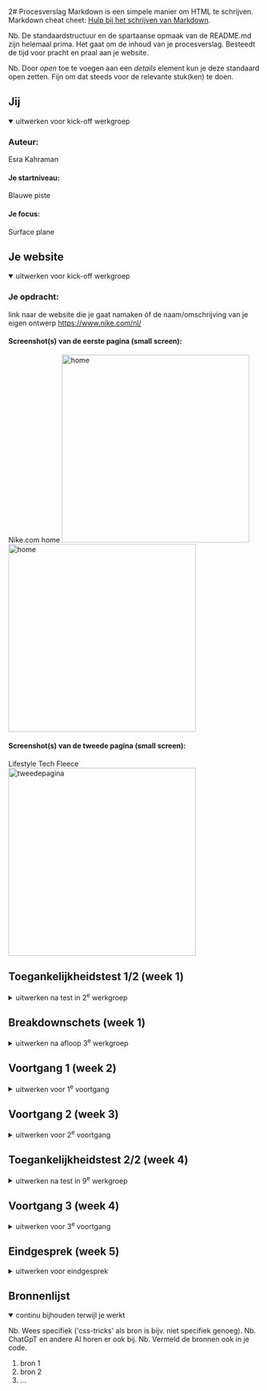 2# Procesverslag
Markdown is een simpele manier om HTML te schrijven.  
Markdown cheat cheet: [Hulp bij het schrijven van Markdown](https://github.com/adam-p/markdown-here/wiki/Markdown-Cheatsheet).

Nb. De standaardstructuur en de spartaanse opmaak van de README.md zijn helemaal prima. Het gaat om de inhoud van je procesverslag. Besteedt de tijd voor pracht en praal aan je website.

Nb. Door *open* toe te voegen aan een *details* element kun je deze standaard open zetten. Fijn om dat steeds voor de relevante stuk(ken) te doen.





## Jij

<details open>
  <summary>uitwerken voor kick-off werkgroep</summary>

  ### Auteur:
  Esra Kahraman

  #### Je startniveau:
  Blauwe piste

  #### Je focus:
  Surface plane
 
</details>





## Je website

<details open>
  <summary>uitwerken voor kick-off werkgroep</summary>

  ### Je opdracht:
  link naar de website die je gaat namaken óf de naam/omschrijving van je eigen ontwerp
  https://www.nike.com/nl/

  #### Screenshot(s) van de eerste pagina (small screen): 
  Nike.com home
  <img src="readme-images/nike_home_screenshot1.jpg" width="375px" alt="home">
  <img src="readme-images/nike_home_screenshot2.jpg" width="375px" alt="home">

  #### Screenshot(s) van de tweede pagina (small screen):
   Lifestyle Tech Fleece
  <img src="readme-images/nike_lifestyletechfleece.jpg" width="375px" alt="tweedepagina">
 
</details>



## Toegankelijkheidstest 1/2 (week 1)

<details>
  <summary>uitwerken na test in 2<sup>e</sup> werkgroep</summary>

  ### Bevindingen
  Lijst met je bevindingen die in de test naar voren kwamen:
  - Op groot scherm zijn de lettergroottes in het menu nog wel te lezen, maar op klein scherm is het amper te lezen;
  - Er is weinig variatie om te kunnen navigeren. Ik merk bijvoorbeeld dat je bij de VoiceOver niet kunt navigeren met tab/pijl toetsen;
  - Sommige subteksten zijn in het grijs, maar dat is niet altijd even handig omdat het niet voor iedereen leesbaar is;
  - De VoiceOver leest bij het menu bij ieder subcategorie "main-menu" en dan het subkopje dat er bij hoort. Heel vervelend als je naar de laatste link moet en alles dus dubbel hoort aan het begin.

</details>



## Breakdownschets (week 1)

<details>
  <summary>uitwerken na afloop 3<sup>e</sup> werkgroep</summary>

  ### de hele pagina: 
  <img src="readme-images/breakdownschets.jpg" width="375px" alt="breakdown van de hele pagina">

  ### dynamisch deel (bijv menu): 
  <img src="readme-images/dummy-plaatje.jpg" width="375px" alt="breakdown van een dynamisch deel">

  ### wellicht nog een dynamisch deel (bijv filter): 
  <img src="readme-images/dummy-plaatje.jpg" width="375px" alt="breakdown van nog een dynamisch deel">

</details>





## Voortgang 1 (week 2)

<details>
  <summary>uitwerken voor 1<sup>e</sup> voortgang</summary>

  ### Stand van zaken
  hier dit ging goed & dit was lastig (neem ook screenshots op van delen van je website en code)


  ### Agenda voor meeting
  samen met je groepje opstellen

  ### Verslag van meeting
  hier na afloop snel de uitkomsten van de meeting vastleggen

  - We hebben correcte html even opnieuw doorgenomen
  - Ik heb het downloaden van fonts goed genoteerd, dit moet lukken
  - Ik moet nog even mijn html afschrijven

</details>





## Voortgang 2 (week 3)

<details>
  <summary>uitwerken voor 2<sup>e</sup> voortgang</summary>

  ### Stand van zaken
  Ik heb mijn html er in gezet en ik heb alvast een begin gemaakt aan mijn css. Ik loop alleen tegen een paar dingen aan, maar ik hoop die op te kunnen lossen door het te bespreken met een klasgenoot of door het te vragen aan een van de student-assistenten.
  - Het installeren van de fonts ging in een keer goed! Ik had het nog goed onthouden van de lessen.
  - Ik ben momenteel bezig met de hamburger menu en de carrousels. Als ik dit eenmaal door heb, kan ik voortgang maken.


  ### Agenda voor meeting
  samen met je groepje opstellen

  Esra
  - Ik struggle op dit moment met mijn iconen rechts krijgen in het menu. Ik wil dat het logo rechts blijft, en mijn logo links.
  - Mijn afbeelding in de eerste section is heel condensed terwijl ik wel de juiste afmetingen en afbeelding heb gebruikt.

 Student 1 Sarah
  - Header images overhoop gehaald hoe fix ik het weer
  - Hoe maak ik een button van een img en een woord samen

-Hoe spreek ik alleen het logo aan, laatste img van de header in de 2e nav

  Student 2 Jornt
  - Ik wil graag weten hoezo mijn 2e section niet het scherm volledig vult.
  - waarom kan ik de 'font-weight' van m'n nav niet aanpassen? 
  - Bepaalde afbeelding laadt niet bij testen telefoon, hoe komt dat?

  Student 3 Liam
  - Afbeeldingen carousel met animiatie
  - Nth of type voor de kleur van tekst lukt niet
  - Hoe kun je het beste de iconen in de navbar doen

  Student 4 Karenza
  - @fontface snap ik even niet, verschil tussen flex en grid (wanneer is wat beter)

  ### Verslag van meeting
  hier na afloop snel de uitkomsten van de meeting vastleggen

  - 
  - punt 2
  - nog een punt
- ...

</details>





## Toegankelijkheidstest 2/2 (week 4)

<details>
  <summary>uitwerken na test in 9<sup>e</sup> werkgroep</summary>

  ### Bevindingen
  Lijst met je bevindingen die in de test naar voren kwamen (geef ook aan wat er verbeterd is):

</details>





## Voortgang 3 (week 4)

<details>
  <summary>uitwerken voor 3<sup>e</sup> voortgang</summary>

  ### Stand van zaken
  Het lukte mij om carrousels te maken en om voortgang te maken met mijn website.
  De dingen waar ik tegen aan liep:
  - Hoe zorg ik ervoor dat de tekst in een section automatisch veranderd?
  - Hoe roep ik de eerste p in een section aan?
  - Hoe krijg ik de Jordan en Converse in mijn nav onder elkaar?


  ### Agenda voor meeting
Jornt:
- Waarom blijft niet mijn gehele NAV bar plakken?
- Hoe krijg ik m’n tekst in dit sectie 4 responsive?
- Er zijn maar 3 fonts beschikbaar om te downloaden, lukt niet om font-weight mee te geven.

Karenza:
- Ik heb ook vraag over responsive text / footer
- En een vraag over “overlappen” van fotos/backgrounds
- Vraag over alt attributen en hoe specifiek de uitleg van de foto moet zijn.
- En eigenlijk gwn meer uitleg over responsiveness

Sarah:
- Ik kan de fonts niet vinden omdat ze geen duidelijke namen hebben
- Hoe maak ik een rondje boven het winkelmandje
- Hoe krijg ik een link en een p die onder elkaar staan, dichter op elkaar

Liam:
- Hoe krijg ik 3 verschillende menu opties
- Hoe maak ik slideshow met animaties
- Hoe zorg ik ervoor dat ik verschillende menus kan sluiten met 1 knop

  ### Verslag van meeting
  hier na afloop snel de uitkomsten van de meeting vastleggen

  - punt 1
  - punt 2
  - nog een punt
  - ...

</details>





## Eindgesprek (week 5)

<details>
  <summary>uitwerken voor eindgesprek</summary>

  ### Je uitkomst - karakteristiek screenshots:
  <img src="readme-images/dummy-plaatje.jpg" width="375px" alt="uitomst opdracht 1">


  ### Dit ging goed/Heb ik geleerd: 
  Korte omschrijving met plaatjes

  <img src="readme-images/dummy-plaatje.jpg" width="375px" alt="top">


  ### Dit was lastig/Is niet gelukt:
  Korte omschrijving met plaatjes

  <img src="readme-images/dummy-plaatje.jpg" width="375px" alt="bummer">
</details>





## Bronnenlijst

<details open>
  <summary>continu bijhouden terwijl je werkt</summary>

  Nb. Wees specifiek ('css-tricks' als bron is bijv. niet specifiek genoeg). 
  Nb. ChatGpT en andere AI horen er ook bij.
  Nb. Vermeld de bronnen ook in je code.

  1. bron 1
  2. bron 2
  3. ...

</details>
